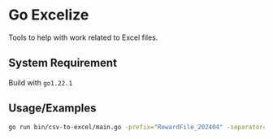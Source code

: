 # Go Excelize
Tools to help with work related to Excel files.

## System Requirement
Build with `go1.22.1`
    
## Usage/Examples
```bash
go run bin/csv-to-excel/main.go -prefix="RewardFile_202404" -separator=","
```

